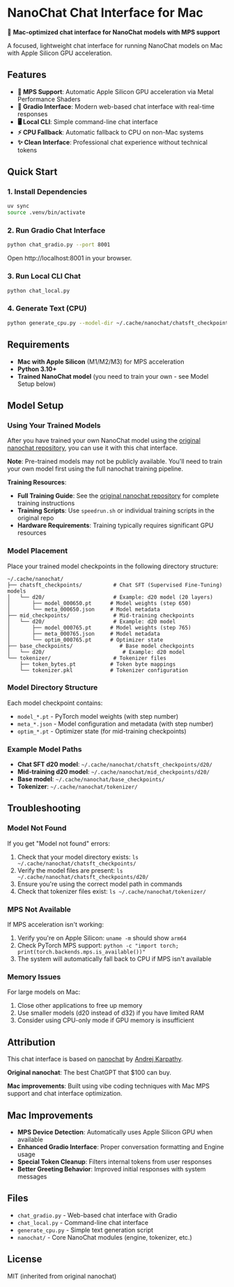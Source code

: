 # NanoChat Chat Interface for Mac

🍎 **Mac-optimized chat interface for NanoChat models with MPS support**

A focused, lightweight chat interface for running NanoChat models on Mac with Apple Silicon GPU acceleration.

## Features

- **🍎 MPS Support**: Automatic Apple Silicon GPU acceleration via Metal Performance Shaders
- **💬 Gradio Interface**: Modern web-based chat interface with real-time responses
- **🖥️ Local CLI**: Simple command-line chat interface
- **⚡ CPU Fallback**: Automatic fallback to CPU on non-Mac systems
- **✨ Clean Interface**: Professional chat experience without technical tokens

## Quick Start

### 1. Install Dependencies
```bash
uv sync
source .venv/bin/activate
```

### 2. Run Gradio Chat Interface
```bash
python chat_gradio.py --port 8001
```
Open http://localhost:8001 in your browser.

### 3. Run Local CLI Chat
```bash
python chat_local.py
```

### 4. Generate Text (CPU)
```bash
python generate_cpu.py --model-dir ~/.cache/nanochat/chatsft_checkpoints/d20 --prompt "Hello, how are you?"
```

## Requirements

- **Mac with Apple Silicon** (M1/M2/M3) for MPS acceleration
- **Python 3.10+**
- **Trained NanoChat model** (you need to train your own - see Model Setup below)

## Model Setup

### Using Your Trained Models

After you have trained your own NanoChat model using the [original nanochat repository](https://github.com/karpathy/nanochat), you can use it with this chat interface.

**Note**: Pre-trained models may not be publicly available. You'll need to train your own model first using the full nanochat training pipeline.

**Training Resources**:
- **Full Training Guide**: See the [original nanochat repository](https://github.com/karpathy/nanochat) for complete training instructions
- **Training Scripts**: Use `speedrun.sh` or individual training scripts in the original repo
- **Hardware Requirements**: Training typically requires significant GPU resources

### Model Placement

Place your trained model checkpoints in the following directory structure:

```
~/.cache/nanochat/
├── chatsft_checkpoints/          # Chat SFT (Supervised Fine-Tuning) models
│   └── d20/                      # Example: d20 model (20 layers)
│       ├── model_000650.pt      # Model weights (step 650)
│       └── meta_000650.json     # Model metadata
├── mid_checkpoints/              # Mid-training checkpoints
│   └── d20/                      # Example: d20 model
│       ├── model_000765.pt      # Model weights (step 765)
│       ├── meta_000765.json     # Model metadata
│       └── optim_000765.pt      # Optimizer state
├── base_checkpoints/               # Base model checkpoints
│   └── d20/                         # Example: d20 model
└── tokenizer/                    # Tokenizer files
    ├── token_bytes.pt           # Token byte mappings
    └── tokenizer.pkl            # Tokenizer configuration
```

### Model Directory Structure

Each model checkpoint contains:
- `model_*.pt` - PyTorch model weights (with step number)
- `meta_*.json` - Model configuration and metadata (with step number)
- `optim_*.pt` - Optimizer state (for mid-training checkpoints)

### Example Model Paths

- **Chat SFT d20 model**: `~/.cache/nanochat/chatsft_checkpoints/d20/`
- **Mid-training d20 model**: `~/.cache/nanochat/mid_checkpoints/d20/`
- **Base model**: `~/.cache/nanochat/base_checkpoints/`
- **Tokenizer**: `~/.cache/nanochat/tokenizer/`

## Troubleshooting

### Model Not Found
If you get "Model not found" errors:
1. Check that your model directory exists: `ls ~/.cache/nanochat/chatsft_checkpoints/`
2. Verify the model files are present: `ls ~/.cache/nanochat/chatsft_checkpoints/d20/`
3. Ensure you're using the correct model path in commands
4. Check that tokenizer files exist: `ls ~/.cache/nanochat/tokenizer/`

### MPS Not Available
If MPS acceleration isn't working:
1. Verify you're on Apple Silicon: `uname -m` should show `arm64`
2. Check PyTorch MPS support: `python -c "import torch; print(torch.backends.mps.is_available())"`
3. The system will automatically fall back to CPU if MPS isn't available

### Memory Issues
For large models on Mac:
1. Close other applications to free up memory
2. Use smaller models (d20 instead of d32) if you have limited RAM
3. Consider using CPU-only mode if GPU memory is insufficient

## Attribution

This chat interface is based on [nanochat](https://github.com/karpathy/nanochat) by [Andrej Karpathy](https://github.com/karpathy).

**Original nanochat**: The best ChatGPT that $100 can buy.

**Mac improvements**: Built using vibe coding techniques with Mac MPS support and chat interface optimization.

## Mac Improvements

- **MPS Device Detection**: Automatically uses Apple Silicon GPU when available
- **Enhanced Gradio Interface**: Proper conversation formatting and Engine usage
- **Special Token Cleanup**: Filters internal tokens from user responses
- **Better Greeting Behavior**: Improved initial responses with system messages

## Files

- `chat_gradio.py` - Web-based chat interface with Gradio
- `chat_local.py` - Command-line chat interface
- `generate_cpu.py` - Simple text generation script
- `nanochat/` - Core NanoChat modules (engine, tokenizer, etc.)

## License

MIT (inherited from original nanochat)
